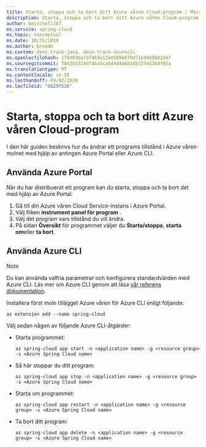 ```yaml
---
title: Starta, stoppa och ta bort ditt Azure våren Cloud-program | Microsoft Docs
description: Starta, stoppa och ta bort ditt Azure våren Cloud-program
author: bmitchell287
ms.service: spring-cloud
ms.topic: conceptual
ms.date: 10/31/2019
ms.author: brendm
ms.custom: devx-track-java, devx-track-azurecli
ms.openlocfilehash: 17dd83ba7df469e12e0569e670d71b9068bb2a9f
ms.sourcegitcommit: 58d3b3314df4ba3cabd4d4a6016b22fa5264f05a
ms.translationtype: MT
ms.contentlocale: sv-SE
ms.lasthandoff: 09/02/2020
ms.locfileid: "89297526"
---
```

# <a name="start-stop-and-delete-your-azure-spring-cloud-application"></a>Starta, stoppa och ta bort ditt Azure våren Cloud-program

I den här guiden beskrivs hur du ändrar ett programs tillstånd i Azure våren-molnet med hjälp av antingen Azure Portal eller Azure CLI.

## <a name="using-the-azure-portal"></a>Använda Azure Portal

När du har distribuerat ett program kan du starta, stoppa och ta bort det med hjälp av Azure Portal.

1. Gå till din Azure våren Cloud Service-instans i Azure Portal.
1. Välj fliken **instrument panel för program** .
1. Välj det program vars tillstånd du vill ändra.
1. På sidan **Översikt** för programmet väljer du **Starta/stoppa**, **starta om**eller **ta bort**.

## <a name="using-the-azure-cli"></a>Använda Azure CLI

> [!NOTE]
> Du kan använda valfria parametrar och konfigurera standardvärden med Azure CLI. Läs mer om Azure CLI genom att läsa [vår referens dokumentation](/cli/azure/ext/spring-cloud/spring-cloud?view=azure-cli-latest).  

Installera först moln tillägget Azure våren för Azure CLI enligt följande:

```azurecli
az extension add --name spring-cloud
```

Välj sedan någon av följande Azure CLI-åtgärder:

* Starta programmet:

    ```azurecli
    az spring-cloud app start -n <application name> -g <resource group> -s <Azure Spring Cloud name>
    ```

* Så här stoppar du ditt program:

    ```azurecli
    az spring-cloud app stop -n <application name> -g <resource group> -s <Azure Spring Cloud name>
    ```

* Starta om programmet:

    ```azurecli
    az spring-cloud app restart -n <application name> -g <resource group> -s <Azure Spring Cloud name>
    ```

* Ta bort ditt program:

    ```azurecli
    az spring-cloud app delete -n <application name> -g <resource group> -s <Azure Spring Cloud name>
    ```
